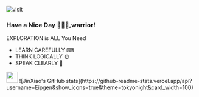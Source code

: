 ![visit](https://visitor-badge.glitch.me/badge?page_id=Eipgen")

### Have a Nice Day 👋🐱‍👤,warrior!
EXPLORATION is ALL You Need
* LEARN CAREFULLY ⌨
* THINK LOGICALLY 🌞
* SPEAK CLEARLY   💬

<img src="https://media.giphy.com/media/WUlplcMpOCEmTGBtBW/giphy.gif" width="30"> 
![JinXiao's GitHub stats](https://github-readme-stats.vercel.app/api?username=Eipgen&show_icons=true&theme=tokyonight&card_width=100)
